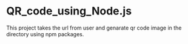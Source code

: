 # QR_code_using_Node.js
This project takes the url from user and genarate qr code image in the directory using npm packages.
